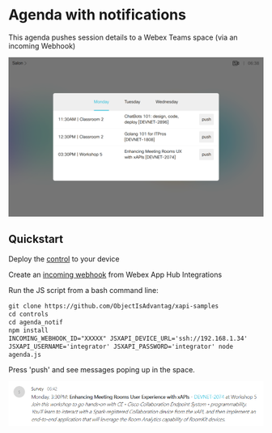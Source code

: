 # Agenda with notifications

This agenda pushes session details to a Webex Teams space (via an incoming Webhook)

![](img/touch10_snapshot.png)


## Quickstart

Deploy the [control](./agenda.xml) to your device

Create an [incoming webhook](https://apphub.webex.com/categories/other/integrations/incoming-webhooks-cisco-systems) from Webex App Hub Integrations

Run the JS script from a bash command line:

```shell
git clone https://github.com/ObjectIsAdvantag/xapi-samples
cd controls
cd agenda_notif
npm install
INCOMING_WEBHOOK_ID="XXXXX" JSXAPI_DEVICE_URL='ssh://192.168.1.34' JSXAPI_USERNAME='integrator' JSXAPI_PASSWORD='integrator' node agenda.js
```

Press 'push' and see messages poping up in the space.

![](img/push_to_teams.png)
